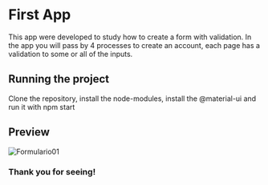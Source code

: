 # First App
This app were developed to study how to create a form with validation.
In the app you will pass by 4 processes to create an account, each page has a validation to some or all of the inputs.

## Running the project

Clone the repository, install the node-modules, install the @material-ui and run it with npm start

## Preview

![Formulario01](https://user-images.githubusercontent.com/61669995/150825674-df3195d0-3cc4-402f-8762-835fd18e496c.JPG)

### Thank you for seeing!
